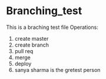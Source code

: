 # Branching_test

This is a braching test file 
Operations:
1. create master
2. create branch
3. pull req 
4. merge 
5. deploy
6. sanya sharma is the gretest person
